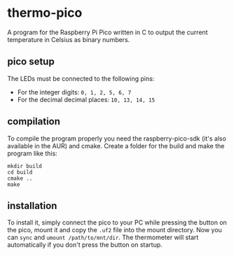 # thermo-pico
A program for the Raspberry Pi Pico written in C to output the current temperature in Celsius as binary numbers.

## pico setup
The LEDs must be connected to the following pins:

- For the integer digits: `0, 1, 2, 5, 6, 7`
- For the decimal decimal places: `10, 13, 14, 15`

## compilation
To compile the program properly you need the raspberry-pico-sdk (it's also available in the AUR) and cmake.
Create a folder for the build and make the program like this:
```
mkdir build
cd build
cmake ..
make
```

## installation
To install it, simply connect the pico to your PC while pressing the button on the pico,
mount it and copy the `.uf2` file into the mount directory.
Now you can `sync` and `umount /path/to/mnt/dir`.
The thermometer will start automatically if you don't press the button on startup.
